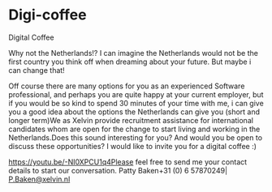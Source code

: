 # Digi-coffee
Digital Coffee

Why not the Netherlands!? I can imagine the Netherlands would not be the first country you think off when dreaming about your future. But maybe i can change that!

Off course there are many options for you as an experienced Software professional, and perhaps you are quite happy at your current employer, but if you would be so kind to spend 30 minutes of your time with me, i can give you a good idea about the options the Netherlands can give you (short and longer term)We as Xelvin provide recruitment assistance for international candidates whom are open for the change to start living and working in the Netherlands.Does this sound interesting for you? And would you be open to discuss these opportunities? I would like to invite you for a digital coffee :)

https://youtu.be/-NI0XPCU1q4Please feel free to send me your contact details to start our conversation.
Patty Baken+31 (0) 6 57870249| P.Baken@xelvin.nl
